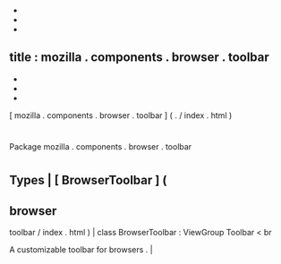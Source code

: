 -
-
-
title
:
mozilla
.
components
.
browser
.
toolbar
-
-
-
-
[
mozilla
.
components
.
browser
.
toolbar
]
(
.
/
index
.
html
)
#
#
Package
mozilla
.
components
.
browser
.
toolbar
#
#
#
Types
|
[
BrowserToolbar
]
(
-
browser
-
toolbar
/
index
.
html
)
|
class
BrowserToolbar
:
ViewGroup
Toolbar
<
br
>
A
customizable
toolbar
for
browsers
.
|
